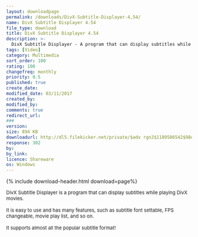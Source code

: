 ```yaml
---
layout: downloadpage
permalink: /downloads/DivX-Subtitle-Displayer-4,54/
name: DivX Subtitle Displayer 4.54
file_type: download
title: DivX Subtitle Displayer 4.54
description: >-
  DivX Subtitle Displayer - A program that can display subtitles while playing DivX movies
tags: [Video]
category: Multimedia
sort_order: 100
rating: 100
changefreq: monthly
priority: 0.5
published: true
create_date: 
modified_date: 03/11/2017
created_by: 
modified_by: 
comments: true
redirect_url: 
### 
version:  
size: 894 KB
downloadurl: http://dl5.filekicker.net/private/$adv rgn2$1189586542$98ebe339dbb2f2d2e64dbe792bbe5939$/id/$FK57274$196655 AMVX$/cache/d44b6227954481d72f460bc61d7b78a44097020dbff6092aa9d8f4854f9ca6e35bd721c8a632b8c2a2b5/DSD.EXE
response: 302
by: 
by_link: 
licence: Shareware
os: Windows
---
```


{% include download-header.html download=page%}

<p style="fix-download-text !important">
<p><font size="2">DivX Subtitle Displayer is a program that can display subtitles while playing DivX movies. <br />
<br />
It is easy to use and has many features, such as subtitle font settable, FPS changeable, movie play list, and so on.<br />
<br />
It supports almost all the popular subtitle format!</font></p></p>

